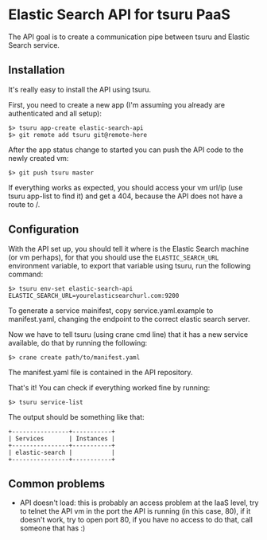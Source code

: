 Elastic Search API for tsuru PaaS
=================================

The API goal is to create a communication pipe between tsuru and Elastic Search service.

Installation
------------

It's really easy to install the API using tsuru.

First, you need to create a new app (I'm assuming you already are authenticated and all setup):

    $> tsuru app-create elastic-search-api
    $> git remote add tsuru git@remote-here

After the app status change to started you can push the API code to the newly created vm:

    $> git push tsuru master

If everything works as expected, you should access your vm url/ip (use tsuru app-list to find it) and get a 404,
because the API does not have a route to /.

Configuration
-------------

With the API set up, you should tell it where is the Elastic Search machine (or vm perhaps), for that you should use
the `ELASTIC_SEARCH_URL` environment variable, to export that variable using tsuru, run the following command:

    $> tsuru env-set elastic-search-api ELASTIC_SEARCH_URL=yourelasticsearchurl.com:9200

To generate a service mainifest, copy service.yaml.example to manifest.yaml, changing the endpoint to the correct elastic
search server.

Now we have to tell tsuru (using crane cmd line) that it has a new service available, do that by running the following:

    $> crane create path/to/manifest.yaml

The manifest.yaml file is contained in the API repository.

That's it! You can check if everything worked fine by running:

    $> tsuru service-list

The output should be something like that:

    +----------------+-----------+
    | Services       | Instances |
    +----------------+-----------+
    | elastic-search |           |
    +----------------+-----------+

Common problems
---------------

- API doesn't load: this is probably an access problem at the IaaS level, try to telnet the API vm in the port the API is running (in this case, 80), if it doesn't work, try to open port 80, if you have no access to do that, call someone that has :)
